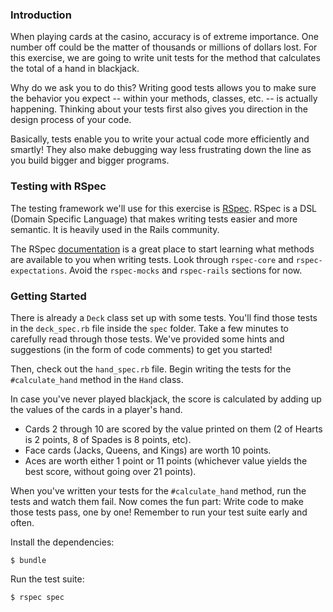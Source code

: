 ### Introduction

When playing cards at the casino, accuracy is of extreme importance. One number off could be the matter of thousands or millions of dollars lost. For this exercise, we are going to write unit tests for the method that calculates the total of a hand in blackjack.

Why do we ask you to do this? Writing good tests allows you to make sure the behavior you expect -- within your methods, classes, etc. -- is actually happening. Thinking about your tests first also gives you direction in the design process of your code.

Basically, tests enable you to write your actual code more efficiently and smartly! They also make debugging way less frustrating down the line as you build bigger and bigger programs.

### Testing with RSpec

The testing framework we'll use for this exercise is [RSpec](http://rspec.info/). RSpec is a DSL (Domain Specific Language) that makes writing tests easier and more semantic. It is heavily used in the Rails community.

The RSpec [documentation](https://relishapp.com/rspec) is a great place to start learning what methods are available to you when writing tests. Look through `rspec-core` and `rspec-expectations`. Avoid the `rspec-mocks` and `rspec-rails` sections for now.


### Getting Started

There is already a `Deck` class set up with some tests. You'll find those tests in the `deck_spec.rb` file inside the `spec` folder. Take a few minutes to carefully read through those tests. We've provided some hints and suggestions (in the form of code comments) to get you started!

Then, check out the `hand_spec.rb` file. Begin writing the tests for the `#calculate_hand` method in the `Hand` class.

In case you've never played blackjack, the score is calculated by adding up the values of the cards in a player's hand.

  * Cards 2 through 10 are scored by the value printed on them (2 of Hearts is
  2 points, 8 of Spades is 8 points, etc).
  * Face cards (Jacks, Queens, and Kings) are worth 10 points.
  * Aces are worth either 1 point or 11 points (whichever value yields the best score, without going over 21 points).

When you've written your tests for the `#calculate_hand` method, run the tests and watch them fail. Now comes the fun part: Write code to make those tests pass, one by one! Remember to run your test suite early and often.

Install the dependencies:

```
$ bundle
```

Run the test suite:

```
$ rspec spec
```
